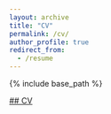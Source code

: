 ```yaml
---
layout: archive
title: "CV"
permalink: /cv/
author_profile: true
redirect_from:
  - /resume
---
```


{% include base_path %}

[## CV](/files/CV_SHIGA.pdf)
